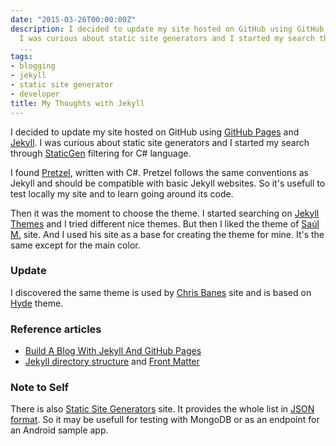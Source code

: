 ```yaml
---
date: "2015-03-26T00:00:00Z"
description: I decided to update my site hosted on GitHub using GitHub Pages and Jekyll.
  I was curious about static site generators and I started my search through StaticGen
  ...
tags:
- blogging
- jekyll
- static site generator
- developer
title: My Thoughts with Jekyll
---
```


I decided to update my site hosted on GitHub using [GitHub Pages](https://pages.github.com/) and [Jekyll](http://jekyllrb.com/). I was curious about static site generators and I started my search through [StaticGen](https://www.staticgen.com/) filtering for C# language.

I found [Pretzel](https://github.com/Code52/pretzel), written with C#. Pretzel follows the same conventions as Jekyll and should be compatible with basic Jekyll websites. So it's usefull to test locally my site and to learn going around its code.

Then it was the moment to choose the theme. I started searching on [Jekyll Themes](http://jekyllthemes.org/) and I tried different nice themes. But then I liked the theme of [Saúl M.](http://saulmm.github.io/) site. And I used his site as a base for creating the theme for mine. It's the same except for the main color.

### Update
I discovered the same theme is used by [Chris Banes](https://chris.banes.me/) site and is based on [Hyde](http://hyde.getpoole.com/) theme.

### Reference articles
* [Build A Blog With Jekyll And GitHub Pages](http://www.smashingmagazine.com/2014/08/01/build-blog-jekyll-github-pages/)
* [Jekyll directory structure](http://jekyllrb.com/docs/structure/) and [Front Matter](http://jekyllrb.com/docs/frontmatter/)

### Note to Self
There is also [Static Site Generators](https://staticsitegenerators.net/) site. It provides the whole list in [JSON format](https://staticsitegenerators.net/list.json). So it may be usefull for testing with MongoDB or as an endpoint for an Android sample app.
